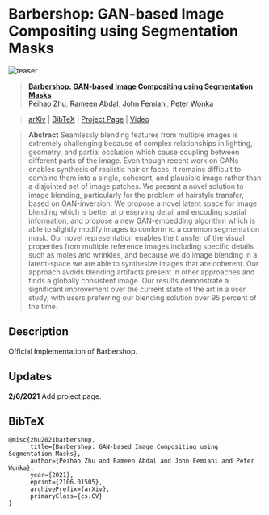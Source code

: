 # Barbershop: GAN-based Image Compositing using Segmentation Masks
![teaser](docs/assets/teaser.png)

> [**Barbershop: GAN-based Image Compositing using Segmentation Masks**](https://zpdesu.github.io/Barbershop/)<br/>
[Peihao Zhu](https://github.com/ZPdesu),
[Rameen Abdal](https://github.com/RameenAbdal),
[John Femiani](https://scholar.google.com/citations?user=rS1xJIIAAAAJ&hl=en),
[Peter Wonka](http://peterwonka.net/)<br/>


> [arXiv](https://arxiv.org/abs/) | [BibTeX](#bibtex) | [Project Page](https://zpdesu.github.io/Barbershop/) | [Video](https://youtu.be/ZU-yrAvoJfQ)


> **Abstract** Seamlessly blending features from multiple images is extremely challenging because of complex relationships in lighting, geometry, and partial occlusion which cause coupling between different parts of the image. Even though recent work on GANs enables synthesis of realistic hair or faces, it remains difficult to combine them into a single, coherent, and plausible image rather than a disjointed set of image patches. We present a novel solution to image blending, particularly for the problem of hairstyle transfer, based on GAN-inversion. We propose a novel latent space for image blending which is better at preserving detail and encoding spatial information, and propose a new GAN-embedding algorithm which is able to slightly modify images to conform to a common segmentation mask. Our novel representation enables the transfer of the visual properties from multiple reference images including specific details such as moles and wrinkles, and because we do image blending in a latent-space  we are able to synthesize images that are coherent. Our approach avoids blending artifacts present in other approaches and finds a globally consistent image. Our results demonstrate a significant improvement over the current state of the art in a user study, with users preferring our blending solution over 95 percent of the time.


## Description
Official Implementation of Barbershop.


## Updates

**2/6/2021** Add project page.



## BibTeX

```
@misc{zhu2021barbershop,
      title={Barbershop: GAN-based Image Compositing using Segmentation Masks}, 
      author={Peihao Zhu and Rameen Abdal and John Femiani and Peter Wonka},
      year={2021},
      eprint={2106.01505},
      archivePrefix={arXiv},
      primaryClass={cs.CV}
}
```

